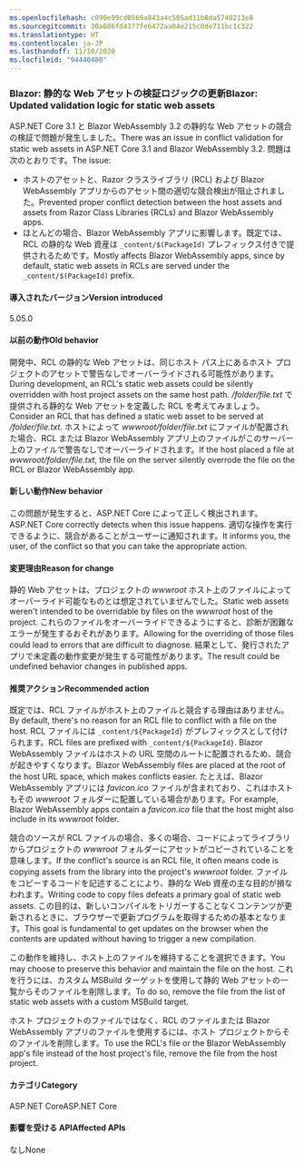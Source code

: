 ```yaml
---
ms.openlocfilehash: c090e99cd0569a843a4c505ad11b8da5740213e8
ms.sourcegitcommit: 30a686fd4377fe6472aa04e215c0de711bc1c322
ms.translationtype: HT
ms.contentlocale: ja-JP
ms.lasthandoff: 11/10/2020
ms.locfileid: "94440480"
---
```

### <a name="blazor-updated-validation-logic-for-static-web-assets"></a><span data-ttu-id="44dd8-101">Blazor: 静的な Web アセットの検証ロジックの更新</span><span class="sxs-lookup"><span data-stu-id="44dd8-101">Blazor: Updated validation logic for static web assets</span></span>

<span data-ttu-id="44dd8-102">ASP.NET Core 3.1 と Blazor WebAssembly 3.2 の静的な Web アセットの競合の検証で問題が発生しました。</span><span class="sxs-lookup"><span data-stu-id="44dd8-102">There was an issue in conflict validation for static web assets in ASP.NET Core 3.1 and Blazor WebAssembly 3.2.</span></span> <span data-ttu-id="44dd8-103">問題は次のとおりです。</span><span class="sxs-lookup"><span data-stu-id="44dd8-103">The issue:</span></span>

* <span data-ttu-id="44dd8-104">ホストのアセットと、Razor クラスライブラリ (RCL) および Blazor WebAssembly アプリからのアセット間の適切な競合検出が阻止されました。</span><span class="sxs-lookup"><span data-stu-id="44dd8-104">Prevented proper conflict detection between the host assets and assets from Razor Class Libraries (RCLs) and Blazor WebAssembly apps.</span></span>
* <span data-ttu-id="44dd8-105">ほとんどの場合、Blazor WebAssembly アプリに影響します。既定では、RCL の静的な Web 資産は `_content/$(PackageId)` プレフィックス付きで提供されるためです。</span><span class="sxs-lookup"><span data-stu-id="44dd8-105">Mostly affects Blazor WebAssembly apps, since by default, static web assets in RCLs are served under the `_content/$(PackageId)` prefix.</span></span>

#### <a name="version-introduced"></a><span data-ttu-id="44dd8-106">導入されたバージョン</span><span class="sxs-lookup"><span data-stu-id="44dd8-106">Version introduced</span></span>

<span data-ttu-id="44dd8-107">5.0</span><span class="sxs-lookup"><span data-stu-id="44dd8-107">5.0</span></span>

#### <a name="old-behavior"></a><span data-ttu-id="44dd8-108">以前の動作</span><span class="sxs-lookup"><span data-stu-id="44dd8-108">Old behavior</span></span>

<span data-ttu-id="44dd8-109">開発中、RCL の静的な Web アセットは、同じホスト パス上にあるホスト プロジェクトのアセットで警告なしでオーバーライドされる可能性があります。</span><span class="sxs-lookup"><span data-stu-id="44dd8-109">During development, an RCL's static web assets could be silently overridden with host project assets on the same host path.</span></span> <span data-ttu-id="44dd8-110">*/folder/file.txt* で提供される静的な Web アセットを定義した RCL を考えてみましょう。</span><span class="sxs-lookup"><span data-stu-id="44dd8-110">Consider an RCL that has defined a static web asset to be served at */folder/file.txt*.</span></span> <span data-ttu-id="44dd8-111">ホストによって *wwwroot/folder/file.txt* にファイルが配置された場合、RCL または Blazor WebAssembly アプリ上のファイルがこのサーバー上のファイルで警告なしでオーバーライドされます。</span><span class="sxs-lookup"><span data-stu-id="44dd8-111">If the host placed a file at *wwwroot/folder/file.txt*, the file on the server silently overrode the file on the RCL or Blazor WebAssembly app.</span></span>

#### <a name="new-behavior"></a><span data-ttu-id="44dd8-112">新しい動作</span><span class="sxs-lookup"><span data-stu-id="44dd8-112">New behavior</span></span>

<span data-ttu-id="44dd8-113">この問題が発生すると、ASP.NET Core によって正しく検出されます。</span><span class="sxs-lookup"><span data-stu-id="44dd8-113">ASP.NET Core correctly detects when this issue happens.</span></span> <span data-ttu-id="44dd8-114">適切な操作を実行できるように、競合があることがユーザーに通知されます。</span><span class="sxs-lookup"><span data-stu-id="44dd8-114">It informs you, the user, of the conflict so that you can take the appropriate action.</span></span>

#### <a name="reason-for-change"></a><span data-ttu-id="44dd8-115">変更理由</span><span class="sxs-lookup"><span data-stu-id="44dd8-115">Reason for change</span></span>

<span data-ttu-id="44dd8-116">静的 Web アセットは、プロジェクトの *wwwroot* ホスト上のファイルによってオーバーライド可能なものとは想定されていませんでした。</span><span class="sxs-lookup"><span data-stu-id="44dd8-116">Static web assets weren't intended to be overridable by files on the *wwwroot* host of the project.</span></span> <span data-ttu-id="44dd8-117">これらのファイルをオーバーライドできるようにすると、診断が困難なエラーが発生するおそれがあります。</span><span class="sxs-lookup"><span data-stu-id="44dd8-117">Allowing for the overriding of those files could lead to errors that are difficult to diagnose.</span></span> <span data-ttu-id="44dd8-118">結果として、発行されたアプリで未定義の動作変更が発生する可能性があります。</span><span class="sxs-lookup"><span data-stu-id="44dd8-118">The result could be undefined behavior changes in published apps.</span></span>

#### <a name="recommended-action"></a><span data-ttu-id="44dd8-119">推奨アクション</span><span class="sxs-lookup"><span data-stu-id="44dd8-119">Recommended action</span></span>

<span data-ttu-id="44dd8-120">既定では、RCL ファイルがホスト上のファイルと競合する理由はありません。</span><span class="sxs-lookup"><span data-stu-id="44dd8-120">By default, there's no reason for an RCL file to conflict with a file on the host.</span></span> <span data-ttu-id="44dd8-121">RCL ファイルには `_content/${PackageId}` がプレフィックスとして付けられます。</span><span class="sxs-lookup"><span data-stu-id="44dd8-121">RCL files are prefixed with `_content/${PackageId}`.</span></span> <span data-ttu-id="44dd8-122">Blazor WebAssembly ファイルはホストの URL 空間のルートに配置されるため、競合が起きやすくなります。</span><span class="sxs-lookup"><span data-stu-id="44dd8-122">Blazor WebAssembly files are placed at the root of the host URL space, which makes conflicts easier.</span></span> <span data-ttu-id="44dd8-123">たとえば、Blazor WebAssembly アプリには *favicon.ico* ファイルが含まれており、これはホストもその *wwwroot* フォルダーに配置している場合があります。</span><span class="sxs-lookup"><span data-stu-id="44dd8-123">For example, Blazor WebAssembly apps contain a *favicon.ico* file that the host might also include in its *wwwroot* folder.</span></span>

<span data-ttu-id="44dd8-124">競合のソースが RCL ファイルの場合、多くの場合、コードによってライブラリからプロジェクトの *wwwroot* フォルダーにアセットがコピーされていることを意味します。</span><span class="sxs-lookup"><span data-stu-id="44dd8-124">If the conflict's source is an RCL file, it often means code is copying assets from the library into the project's *wwwroot* folder.</span></span> <span data-ttu-id="44dd8-125">ファイルをコピーするコードを記述することにより、静的な Web 資産の主な目的が損なわれます。</span><span class="sxs-lookup"><span data-stu-id="44dd8-125">Writing code to copy files defeats a primary goal of static web assets.</span></span> <span data-ttu-id="44dd8-126">この目的は、新しいコンパイルをトリガーすることなくコンテンツが更新されるときに、ブラウザーで更新プログラムを取得するための基本となります。</span><span class="sxs-lookup"><span data-stu-id="44dd8-126">This goal is fundamental to get updates on the browser when the contents are updated without having to trigger a new compilation.</span></span>

<span data-ttu-id="44dd8-127">この動作を維持し、ホスト上のファイルを維持することを選択できます。</span><span class="sxs-lookup"><span data-stu-id="44dd8-127">You may choose to preserve this behavior and maintain the file on the host.</span></span> <span data-ttu-id="44dd8-128">これを行うには、カスタム MSBuild ターゲットを使用して静的 Web アセットの一覧からそのファイルを削除します。</span><span class="sxs-lookup"><span data-stu-id="44dd8-128">To do so, remove the file from the list of static web assets with a custom MSBuild target.</span></span>

<span data-ttu-id="44dd8-129">ホスト プロジェクトのファイルではなく、RCL のファイルまたは Blazor WebAssembly アプリのファイルを使用するには、ホスト プロジェクトからそのファイルを削除します。</span><span class="sxs-lookup"><span data-stu-id="44dd8-129">To use the RCL's file or the Blazor WebAssembly app's file instead of the host project's file, remove the file from the host project.</span></span>

#### <a name="category"></a><span data-ttu-id="44dd8-130">カテゴリ</span><span class="sxs-lookup"><span data-stu-id="44dd8-130">Category</span></span>

<span data-ttu-id="44dd8-131">ASP.NET Core</span><span class="sxs-lookup"><span data-stu-id="44dd8-131">ASP.NET Core</span></span>

#### <a name="affected-apis"></a><span data-ttu-id="44dd8-132">影響を受ける API</span><span class="sxs-lookup"><span data-stu-id="44dd8-132">Affected APIs</span></span>

<span data-ttu-id="44dd8-133">なし</span><span class="sxs-lookup"><span data-stu-id="44dd8-133">None</span></span>

<!--

#### Affected APIs

Not detectable via API analysis

-->

